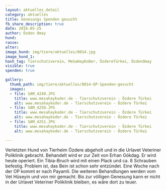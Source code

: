 ```yaml
---
layout: aktuelles_detail
category: aktuelles
title: Genesungs Spenden gesucht
fb_share_description: true
date: 2016-05-25
author: Özden Omay
hund:
rasse:
alter:
image_hund: img/tiere/aktuelles/0014.jpg
image_hund_1:
hash_tag: Tierschutzverein, MeSaHayKoDer, ÖzdereTürkei, ÖzdenOmay
visible: true
spenden: true

gallery:
  thumb_path: img/tiere/aktuelles/0014-OP-Spenden-gesucht
  images:
  - file: SAM_4249.JPG
    title: www.mesahaykoder.de - Tierschutzverein - Özdere Türkei
    alt: www.mesahaykoder.de - Tierschutzverein - Özdere Türkei
  - file: SAM_4250.JPG
    title: www.mesahaykoder.de - Tierschutzverein - Özdere Türkei
    alt: www.mesahaykoder.de - Tierschutzverein - Özdere Türkei
  - file: SAM_4251.JPG
    title: www.mesahaykoder.de - Tierschutzverein - Özdere Türkei
    alt: www.mesahaykoder.de - Tierschutzverein - Özdere Türkei

---
```


Verletzten Hund von Tierheim Özdere abgeholt und in die Urlavet Veteriner Poliklinik gebracht. Behandelt wird er zur Zeit von Erhan Gökdag.
Er wird heute operiert. Ein Tibia-Bruch wird mit einen Plack und ca. 8 Schrauben befestig.
Problem ist, das Bein ist schon sehr entzündet.
Eine Woche nach der OP kommt er nach Payamli. Die weiteren Behandlungen werden vom Vet Hüseyin und von mir gemacht.
Bis zur völligen Genesung kann er nicht in der Urlavet Veteriner Poliklinik bleiben, es wäre dort zu teuer.
